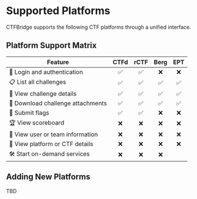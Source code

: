 # Supported Platforms

CTFBridge supports the following CTF platforms through a unified interface.

## Platform Support Matrix

| Feature                            | CTFd | rCTF | Berg | EPT |
|------------------------------------|:----:|:----:|:----:|:----:|
| 🔐 Login and authentication        | ✅   | ✅   | ❌   | ❌|
| 📋 List all challenges             | ✅   | ✅   | ✅   |  ✅ |
| 📄 View challenge details | ✅   | ✅   | ✅   | ✅ |
| 📎 Download challenge attachments  | ✅   | ✅   | ✅    | ✅
| 🚩 Submit flags                   | ✅   | ✅   | ❌   |❌|
| 🏆 View scoreboard                 | ❌  | ❌  | ❌   |❌|
| 👤 View user or team information   | ❌   | ❌   | ❌   |❌|
| 🧭 View platform or CTF details       | ❌   | ❌   | ❌  |❌|
| 🛠️ Start on-demand services        | ❌   |  ❌  | ❌   ||❌|


## Adding New Platforms

TBD
